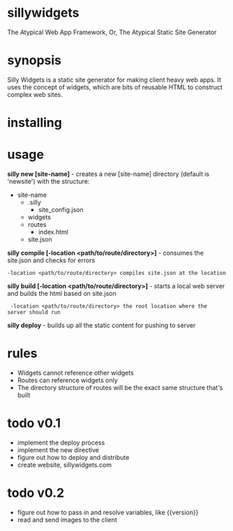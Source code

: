 # sillywidgets

The Atypical Web App Framework, Or, The Atypical Static Site Generator

# synopsis

Silly Widgets is a static site generator for making client heavy web apps. It uses the concept of widgets, which are bits of reusable HTML to construct complex web sites.

# installing

# usage

**silly new [site-name]** - creates a new [site-name] directory (default is 'newsite') with the structure:

* site-name
    * .silly
        * site_config.json
	* widgets
    * routes
        * index.html 
    * site.json

**silly compile [-location <path/to/route/directory>]** - consumes the site.json and checks for errors  

    -location <path/to/route/directory> compiles site.json at the location  

**silly build [-location <path/to/route/directory>]** - starts a local web server and builds the html based on site.json

     -location <path/to/route/directory> the root location where the server should run    
  
**silly deploy** - builds up all the static content for pushing to server    
  
# rules

* Widgets cannot reference other widgets
* Routes can reference widgets only
* The directory structure of routes will be the exact same structure that's built

# todo v0.1

* implement the deploy process
* implement the new directive
* figure out how to deploy and distribute
* create website, sillywidgets.com

# todo v0.2

* figure out how to pass in and resolve variables, like {{version}}
* read and send images to the client
